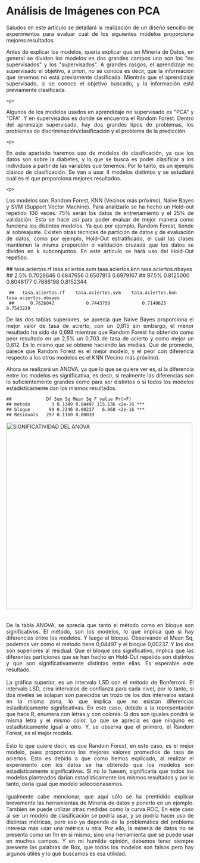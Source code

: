 Análisis de Imágenes con PCA
================
<div align="justify">
    <p>Saludos en este artículo se detallará la realización de un diseño sencillo de experimentos para evaluar cuál de los siguientes modelos proporciona mejores resultados.
    </p>   
    <p>
  Antes de explicar los modelos, quería explicar que en Minería de Datos, en general se dividen los modelos en dos grandes campos uno son los "no supervisados" y los "supervisados". A grandes rasgos, el aprendizaje no supervisado el objetivo, a priori, no se conoce es decir, que la información que tenemos no está previamente clasificada. Mientrás que el aprendizaje supervisado, si se conoce el objetivo buscado, y la información está previamente clasificada.
    </p>

    <p>
 Algunos de los modelos usados en aprendizaje no supervisado es "PCA" y "CFA". Y en supervisados es donde se encuentra el Random Forest. Dentro del aprenizaje supervisado, hay dos grandes tipos de problemas, los problemas de discriminación/clasificación y el problema de la predicción. 
    </p>

    <p>
En este apartado haremos uso de modelos de clasificación, ya que los datos son sobre la diabetes, y lo que se busca es poder clasificar a los individuos a partir de las variables que tenemos. Por lo tanto, es un ejemplo clásico de clasificación. Se van a usar 4 modelos distintos y se estudiará cuál es el que proporciona mejores resultados. 
    </p>

    <p>
Los modelos son: Random Forest, KNN (Vecinos más próximo), Naive Bayes y SVM (Support Vector Machine). Para analizarlo se ha hecho un Hold-out repetido 100 veces. 75% serán los datos de entrenamiento y el 25% de validación. Esto se hace así para poder evaluar de mejor manera como funciona los distintos modelos. Ya que por ejemplo, Random Forest, tiende al sobreajuste. Existen otras técnicas de partición de datos y de evaluación de datos, como por ejemplo, Hold-Out estratificado, el cuál las clases mantienen la misma proporción o validación cruzada que los datos se dividen en k subconjuntos. En este artículo se hará uso del Hold-Out repetido. 
    </p>
</div>
    ##          tasa.aciertos.rf tasa.aciertos.svm tasa.aciertos.knn  tasa.aciertos.nbayes
    ## 2.5%         0.7028646         0.6847656         0.6507813            0.6979167
    ## 97.5%        0.8125000         0.8048177         0.7686198            0.8152344

     ##   tasa.aciertos.rf    tasa.aciertos.svm    tasa.aciertos.knn tasa.aciertos.nbayes 
     ##      0.7626042            0.7443750            0.7140625            0.7543229 

<div align="justify">
    <p>
De las dos tablas superiores, se aprecia que Naive Bayes proporciona el mejor valor de tasa de acierto, con un 0,815 sin embargo, el menor resultado ha sido de 0,698 mientras que Random Forest ha obtenido como peor resultado en un 2,5% un 0,703 de tasa de acierto y como mejor un 0,812. Es lo mismo que se obtiene haciendo las medias. Que de promedio, parece que Random Forest es el mejor modelo, y el peor con diferencia respecto a los otros modelos es el KNN (Vecino más próximo). 
    </p>

<div align="justify">
Ahora se realizará un ANOVA, ya que lo que se quiere ver es, si la diferencia entre los modelos es significativa, es decir, si realmente las diferencias son lo suficientemente grandes como para ser distintos o si todos los modelos estadísticamente dan los mismos resultados. 
</div>

    ##             Df Sum Sq Mean Sq F value Pr(>F)    
    ## metodo        3 0.1349 0.04497 115.136 <2e-16 ***
    ## bloque       99 0.2346 0.00237   6.068 <2e-16 ***
    ## Residuals   297 0.1160 0.00039  

<img src="https://raw.githubusercontent.com/davecas1/davecas1.github.io/master/pro2_img/pressure-3.png" alt="SIGNIFICATIVIDAD DEL ANOVA" width="500">
<div align="justify">
    <br><br>
De la tabla ANOVA, se aprecia que tanto el método como en bloque son significativos. El método, son los modelos, lo que implica que si hay diferencias entre los modelos. Y luego el bloque. Observando el Mean Sq, podemos ver como el método tiene 0,04497 y el bloque 0,00237. Y los dos son superiores al residual. Que el bloque sea significativo, implica que las diferentes particiones que se han hecho en Hold-Out repetido son distintos y que son significativamente distintas entre ellas. Es esperable este resultado.
<br>
<br>
La gráfica superior, es un intervalo LSD con el método de Bonferroni. El intervalo LSD, crea intervalos de confianza para cada nivel, por lo tanto, si dos niveles se solapan son parecidos un trozo de los dos intervalos estará en la misma zona, lo que implica que no existan diferencias estadísticamente significativas. En este caso, debido a la representación que hace R, enumera con letras y con colores. Si dos son iguales pondrá la misma letra y el mismo color. Lo que se aprecia es que ninguno es estadísticamente igual a otro. Y, se observa que el primero, el Random Forest, es el mejor modelo. 
<br>
<br>
Esto lo que quiere decir, es que Random Forest, en este caso, es el mejor modelo, pues proporciona los mejores valores promedios de tasa de aciertos. Esto es debido a que como hemos explicado, al realizar el experimento con los datos se ha obtenido que los modelos son estadísticamente significativos. Si no lo fuesen, significaría que todos los modelos planteados darían estadísticamente los mismos resultados y por lo tanto, daría igual que modelo seleccionasemos. 
<br>
<br>
Igualmente cabe mencionar, que aquí sólo se ha prentidido explicar brevemente las herramientas de Minería de datos y ponerlo en un ejemplo. También se puede utilizar otras medidas como la curva ROC, En este caso al ser un modelo de clasificación se podría usar, y se podría hacer uso de distintas métricas, pero eso ya depende de la problemática del problema interesa más usar una métrica u otra. Por ello, la minería de datos no se presenta como un fin en si mismo, sino una herramienta que se puede usar en muchos campos. Y en mi humilde opinión, debemos tener siempre presente las palabras de Box, que todos los modelos son falsos pero hay algunos útiles y lo que buscamos es esa utilidad.
</div>
